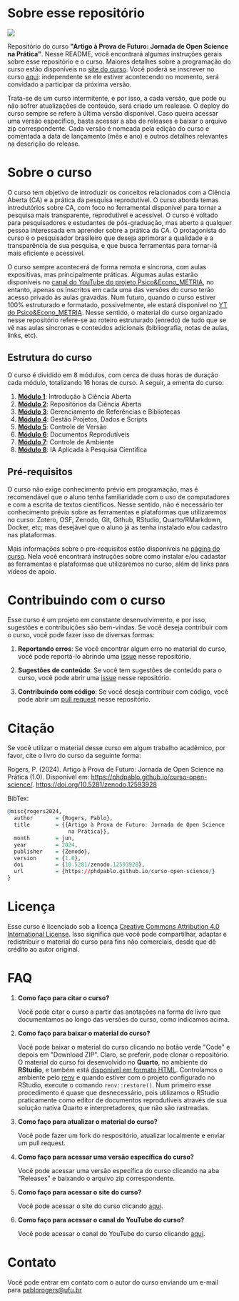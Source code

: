# Sobre esse repositório

[![](https://zenodo.org/badge/DOI/10.5281/zenodo.12593928.svg)](https://doi.org/10.5281/zenodo.12593928)

Repositório do curso **"Artigo à Prova de Futuro: Jornada de Open Science na Prática"**. Nesse README, você encontrará algumas instruções gerais sobre esse repositório e o curso. Maiores detalhes sobre a programação do curso estão disponíveis no [site do curso](https://phdpablo.github.io/curso-open-science/). Você poderá se inscrever no curso [aqui](https://forms.gle/b6Zio7oL8XxxhhtS9): independente se ele estiver acontecendo no momento, será convidado a participar da próxima versão.

Trata-se de um curso intermitente, e por isso, a cada versão, que pode ou não sofrer atualizações de conteúdo, será criado um realease. O deploy do curso sempre se refere à última versão disponível. Caso queira acessar uma versão específica, basta acessar a aba de releases e baixar o arquivo zip correspondente. Cada versão é nomeada pela edição do curso e comentada a data de lançamento (mês e ano) e outros detalhes relevantes na descrição do release.

# Sobre o curso

O curso tem objetivo de introduzir os conceitos relacionados com a Ciência Aberta (CA) e a prática da pesquisa reprodutível. O curso aborda temas introdutórios sobre CA, com foco no ferramental disponível para tornar a pesquisa mais transparente, reprodutível e acessível. O curso é voltado para pesquisadores e estudantes de pós-graduação, mas aberto a qualquer pessoa interessada em aprender sobre a prática da CA. O protagonista do curso é o pesquisador brasileiro que deseja aprimorar a qualidade e a transparência de sua pesquisa, e que busca ferramentas para tornar-lá mais eficiente e acessível.

O curso sempre acontecerá de forma remota e síncrona, com aulas expositivas, mas principalmente práticas. Algumas aulas estarão disponíveis no [canal do YouTube do projeto Psico&Econo_METRIA](https://www.youtube.com/c/PsicoEconoMETRIA), no entanto, apenas os inscritos em cada uma das versões do curso terão acesso privado às aulas gravadas. Num futuro, quando o curso estiver 100% estruturado e formatado, possivelmente, ele estará disponível no [YT do Psico&Econo_METRIA](https://www.youtube.com/c/PsicoEconoMETRIA). Nesse sentido, o material do curso organizado nesse repositório refere-se ao roteiro estruturado (enredo) de tudo que se vê nas aulas síncronas e conteúdos adicionais (bibliografia, notas de aulas, links, etc).

## Estrutura do curso

O curso é dividido em 8 módulos, com cerca de duas horas de duração cada módulo, totalizando 16 horas de curso. A seguir, a ementa do curso:

1.  [**Módulo 1**](https://phdpablo.github.io/curso-open-science/01-intro.html): Introdução à Ciência Aberta
2.  [**Módulo 2**](https://phdpablo.github.io/curso-open-science/02-osf.html): Repositórios da Ciência Aberta
3.  [**Módulo 3**](https://phdpablo.github.io/curso-open-science/03-zotero.html): Gerenciamento de Referências e Bibliotecas
4.  [**Módulo 4**](https://phdpablo.github.io/curso-open-science/04-project.html): Gestão Projetos, Dados e Scripts
5.  [**Módulo 5**](https://phdpablo.github.io/curso-open-science/05-git.html): Controle de Versão
6.  [**Módulo 6**](https://phdpablo.github.io/curso-open-science/06-quarto.html): Documentos Reprodutíveis
7.  [**Módulo 7**](https://phdpablo.github.io/curso-open-science/07-docker.html): Controle de Ambiente
8.  [**Módulo 8**](https://phdpablo.github.io/curso-open-science/08-AI.html): IA Aplicada à Pesquisa Científica

## Pré-requisitos

O curso não exige conhecimento prévio em programação, mas é recomendável que o aluno tenha familiaridade com o uso de computadores e com a escrita de textos científicos. Nesse sentido, não é necessário ter conhecimento prévio sobre as ferramentas e plataformas que utilizaremos no curso: Zotero, OSF, Zenodo, Git, Github, RStudio, Quarto/RMarkdown, Docker, etc; mas desejável que o aluno já as tenha instalado e/ou cadastro nas plataformas.

Mais informações sobre o pre-requisitos estão disponíveis na [página do curso](https://phdpablo.github.io/curso-open-science/00-prework.html). Nela você encontrará instruções sobre como instalar e/ou cadastar as ferramentas e plataformas que utilizaremos no curso, além de links para vídeos de apoio.

# Contribuindo com o curso

Esse curso é um projeto em constante desenvolvimento, e por isso, sugestões e contribuições são bem-vindas. Se você deseja contribuir com o curso, você pode fazer isso de diversas formas:

1.  **Reportando erros**: Se você encontrar algum erro no material do curso, você pode reportá-lo abrindo uma [issue](https://github.com/phdpablo/curso-open-science/labels/bug) nesse repositório.

2.  **Sugestões de conteúdo**: Se você tem sugestões de conteúdo para o curso, você pode abrir uma [issue](https://github.com/phdpablo/curso-open-science/labels/enhancement) nesse repositório.

3.  **Contribuindo com código**: Se você deseja contribuir com código, você pode abrir um [pull request](https://github.com/phdpablo/curso-open-science/pulls) nesse repositório.

# Citação

Se você utilizar o material desse curso em algum trabalho acadêmico, por favor, cite o livro do curso da seguinte forma:


Rogers, P. (2024). Artigo à Prova de Futuro: Jornada de Open Science na Prática (1.0). Disponível em: https://phdpablo.github.io/curso-open-science/. https://doi.org/10.5281/zenodo.12593928


BibTex:

``` r
@misc{rogers2024,
  author       = {Rogers, Pablo},
  title        = {{Artigo à Prova de Futuro: Jornada de Open Science 
                   na Prática}},
  month        = jun,
  year         = 2024,
  publisher    = {Zenodo},
  version      = {1.0},
  doi          = {10.5281/zenodo.12593928},
  url          = {https://phdpablo.github.io/curso-open-science/}
}
```

# Licença

Esse curso é licenciado sob a licença [Creative Commons Attribution 4.0 International License](https://creativecommons.org/licenses/by-nc-sa/4.0/). Isso significa que você pode compartilhar, adaptar e redistribuir o material do curso para fins não comerciais, desde que dê crédito ao autor original.

# FAQ

1.  **Como faço para citar o curso?**

    Você pode citar o curso a partir das anotações na forma de livro que documentamos ao longo das versões do curso, como indicamos acima.

2.  **Como faço para baixar o material do curso?**

    Você pode baixar o material do curso clicando no botão verde "Code" e depois em "Download ZIP". Claro, se preferir, pode clonar o repositório. O material do curso foi desenvolvido no **Quarto**, no ambiente do **RStudio**, e também está [disponível em formato HTML](https://phdpablo.github.io/curso-open-science/). Controlamos o ambiente pelo [renv](https://rstudio.github.io/renv/articles/renv.html) e quando estiver com o projeto configurado no RStudio, execute o comando `renv::restore()`. Num primeiro esse procedimento é quase que desnecessário, pois utilizamos o RStudio praticamente como editor de documentos reprodutíveis através de sua solução nativa Quarto e interpretadores, que não são rastreadas.

3.  **Como faço para atualizar o material do curso?**

    Você pode fazer um fork do respositório, atualizar localmente e enviar um pull request.

4.  **Como faço para acessar uma versão específica do curso?**

    Você pode acessar uma versão específica do curso clicando na aba "Releases" e baixando o arquivo zip correspondente.

5.  **Como faço para acessar o site do curso?**

    Você pode acessar o site do curso clicando [aqui](https://phdpablo.github.io/curso-open-science/).

6.  **Como faço para acessar o canal do YouTube do curso?**

    Você pode acessar o canal do YouTube do curso clicando [aqui](https://www.youtube.com/c/PsicoEconoMETRIA).

# Contato

Você pode entrar em contato com o autor do curso enviando um e-mail para [pablorogers\@ufu.br](mailto:pablorogers@ufu.br)
